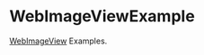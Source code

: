 WebImageViewExample
============

[WebImageView](https://github.com/rooseve/WebImageView) Examples.

